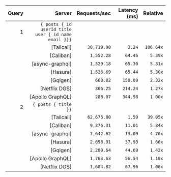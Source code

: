 <!-- PERFORMANCE_RESULTS_START -->

| Query | Server | Requests/sec | Latency (ms) | Relative |
|-------:|--------:|--------------:|--------------:|---------:|
| 1 | `{ posts { id userId title user { id name email }}}` |
|| [Tailcall] | `30,719.90` | `3.24` | `106.64x` |
|| [Caliban] | `1,552.28` | `64.46` | `5.39x` |
|| [async-graphql] | `1,529.18` | `65.30` | `5.31x` |
|| [Hasura] | `1,526.69` | `65.44` | `5.30x` |
|| [Gqlgen] | `668.82` | `150.09` | `2.32x` |
|| [Netflix DGS] | `366.25` | `214.24` | `1.27x` |
|| [Apollo GraphQL] | `288.07` | `344.98` | `1.00x` |
| 2 | `{ posts { title }}` |
|| [Tailcall] | `62,675.80` | `1.59` | `39.05x` |
|| [Caliban] | `9,376.31` | `11.01` | `5.84x` |
|| [async-graphql] | `7,642.62` | `13.09` | `4.76x` |
|| [Hasura] | `2,658.91` | `37.93` | `1.66x` |
|| [Gqlgen] | `2,280.64` | `44.69` | `1.42x` |
|| [Apollo GraphQL] | `1,763.63` | `56.54` | `1.10x` |
|| [Netflix DGS] | `1,604.82` | `67.96` | `1.00x` |

<!-- PERFORMANCE_RESULTS_END -->
